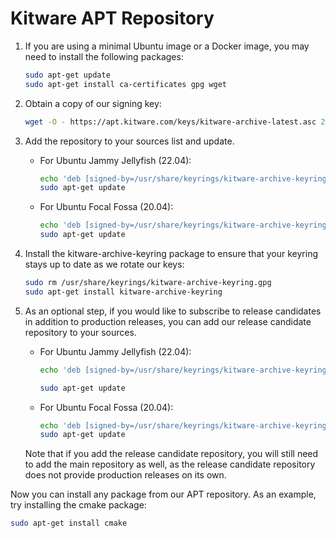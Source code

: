 # Kitware APT Repository

1. If you are using a minimal Ubuntu image or a Docker image, you may need to install the following packages:

    ```bash
    sudo apt-get update
    sudo apt-get install ca-certificates gpg wget
    ```

2. Obtain a copy of our signing key:

    ```bash
    wget -O - https://apt.kitware.com/keys/kitware-archive-latest.asc 2>/dev/null | gpg --dearmor - | sudo tee /usr/share/keyrings/kitware-archive-keyring.gpg >/dev/null
    ```

3. Add the repository to your sources list and update.
    - For Ubuntu Jammy Jellyfish (22.04):

        ```bash
        echo 'deb [signed-by=/usr/share/keyrings/kitware-archive-keyring.gpg] https://apt.kitware.com/ubuntu/ jammy main' | sudo tee /etc/apt/sources.list.d/kitware.list >/dev/null
        sudo apt-get update
        ```

    - For Ubuntu Focal Fossa (20.04):

        ```bash
        echo 'deb [signed-by=/usr/share/keyrings/kitware-archive-keyring.gpg] https://apt.kitware.com/ubuntu/ focal main' | sudo tee /etc/apt/sources.list.d/kitware.list >/dev/null
        sudo apt-get update
        ```
4. Install the kitware-archive-keyring package to ensure that your keyring stays up to date as we rotate our keys:
    ```bash
    sudo rm /usr/share/keyrings/kitware-archive-keyring.gpg
    sudo apt-get install kitware-archive-keyring
    ```

5. As an optional step, if you would like to subscribe to release candidates in addition to production releases, you can add our release candidate repository to your sources.

   - For Ubuntu Jammy Jellyfish (22.04):
        ```bash
        echo 'deb [signed-by=/usr/share/keyrings/kitware-archive-keyring.gpg] https://apt.kitware.com/ubuntu/ jammy-rc main' | sudo tee -a /etc/apt/sources.list.d/kitware.list >/dev/null

        sudo apt-get update
        ```

    - For Ubuntu Focal Fossa (20.04):
        ```bash
        echo 'deb [signed-by=/usr/share/keyrings/kitware-archive-keyring.gpg] https://apt.kitware.com/ubuntu/ focal-rc main' | sudo tee -a /etc/apt/sources.list.d/kitware.list >/dev/null
        sudo apt-get update
        ```

    Note that if you add the release candidate repository, you will still need to add the main repository as well, as the release candidate repository does not provide production releases on its own.

Now you can install any package from our APT repository. As an example, try installing the cmake package:

```bash
sudo apt-get install cmake


```

